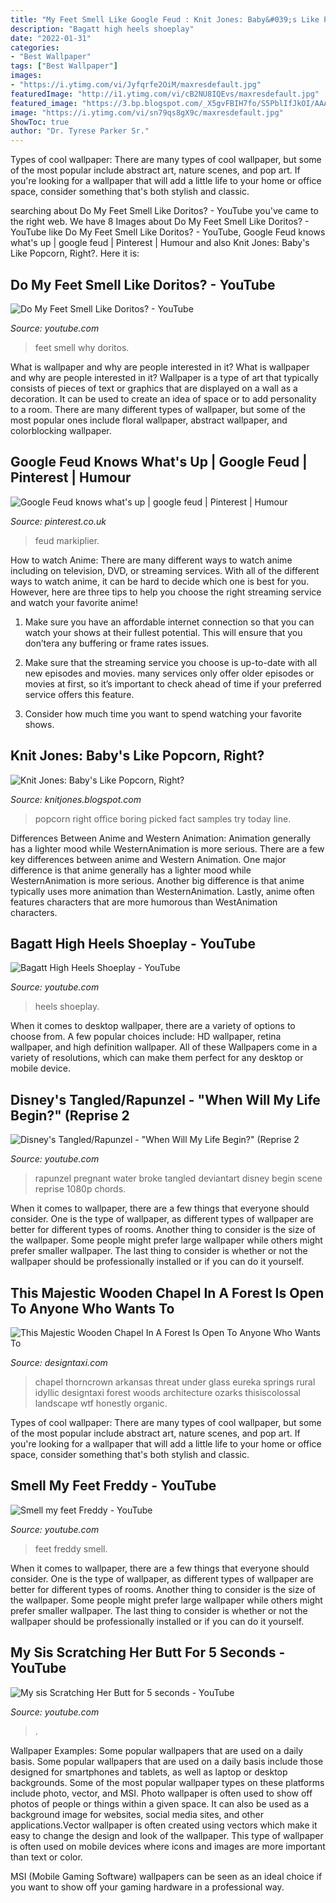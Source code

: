 ```yaml
---
title: "My Feet Smell Like Google Feud : Knit Jones: Baby&#039;s Like Popcorn, Right?"
description: "Bagatt high heels shoeplay"
date: "2022-01-31"
categories:
- "Best Wallpaper"
tags: ["Best Wallpaper"]
images:
- "https://i.ytimg.com/vi/Jyfqrfe2OiM/maxresdefault.jpg"
featuredImage: "http://i1.ytimg.com/vi/cB2NU8IQEvs/maxresdefault.jpg"
featured_image: "https://3.bp.blogspot.com/_X5gvFBIH7fo/S5PblIfJkOI/AAAAAAAACoc/Ifjwu8vXvco/s320/IMG_2370.JPG"
image: "https://i.ytimg.com/vi/sn79qs8gX9c/maxresdefault.jpg"
ShowToc: true
author: "Dr. Tyrese Parker Sr."
---
```



Types of cool wallpaper:
There are many types of cool wallpaper, but some of the most popular include abstract art, nature scenes, and pop art. If you're looking for a wallpaper that will add a little life to your home or office space, consider something that's both stylish and classic.

	

		
searching about Do My Feet Smell Like Doritos? - YouTube you've came to the right web. We have 8 Images about Do My Feet Smell Like Doritos? - YouTube like Do My Feet Smell Like Doritos? - YouTube, Google Feud knows what&#039;s up | google feud | Pinterest | Humour and also Knit Jones: Baby&#039;s Like Popcorn, Right?. Here it is:
		
    
## Do My Feet Smell Like Doritos? - YouTube

<img loading=lazy src="http://i1.ytimg.com/vi/cB2NU8IQEvs/maxresdefault.jpg" onerror="this.onerror=null;this.src='https://tse4.mm.bing.net/th?id=OIP.JnOGqZQRGkgobhz6BuIGdgHaEK&amp;pid=15.1';" alt="Do My Feet Smell Like Doritos? - YouTube">

_Source: youtube.com_

>feet smell why doritos. 

	

What is wallpaper and why are people interested in it?
What is wallpaper and why are people interested in it?
Wallpaper is a type of art that typically consists of pieces of text or graphics that are displayed on a wall as a decoration. It can be used to create an idea of space or to add personality to a room. There are many different types of wallpaper, but some of the most popular ones include floral wallpaper, abstract wallpaper, and colorblocking wallpaper.

    
## Google Feud Knows What&#039;s Up | Google Feud | Pinterest | Humour

<img loading=lazy src="https://i.pinimg.com/236x/9a/da/14/9ada142cbcf955d66b852de96a6fe5de--website-markiplier.jpg" onerror="this.onerror=null;this.src='https://tse4.mm.bing.net/th?id=OIP.xS9O8_NDxDc4kM-Yp__Z3wAAAA&amp;pid=15.1';" alt="Google Feud knows what&#039;s up | google feud | Pinterest | Humour">

_Source: pinterest.co.uk_

>feud markiplier. 

	

How to watch Anime: There are many different ways to watch anime including on television, DVD, or streaming services.
With all of the different ways to watch anime, it can be hard to decide which one is best for you. However, here are three tips to help you choose the right streaming service and watch your favorite anime!
1. Make sure you have an affordable internet connection so that you can watch your shows at their fullest potential. This will ensure that you don’tera any buffering or frame rates issues.

2. Make sure that the streaming service you choose is up-to-date with all new episodes and movies. many services only offer older episodes or movies at first, so it’s important to check ahead of time if your preferred service offers this feature.

3. Consider how much time you want to spend watching your favorite shows.

    
## Knit Jones: Baby&#039;s Like Popcorn, Right?

<img loading=lazy src="https://3.bp.blogspot.com/_X5gvFBIH7fo/S5PblIfJkOI/AAAAAAAACoc/Ifjwu8vXvco/s320/IMG_2370.JPG" onerror="this.onerror=null;this.src='https://tse1.mm.bing.net/th?id=OIP.t-Q9XJknxORPW9T5tYXsFgAAAA&amp;pid=15.1';" alt="Knit Jones: Baby&#039;s Like Popcorn, Right?">

_Source: knitjones.blogspot.com_

>popcorn right office boring picked fact samples try today line. 

	

Differences Between Anime and Western Animation: Animation generally has a lighter mood while WesternAnimation is more serious.
There are a few key differences between anime and Western Animation. One major difference is that anime generally has a lighter mood while WesternAnimation is more serious. Another big difference is that anime typically uses more animation than WesternAnimation. Lastly, anime often features characters that are more humorous than WestAnimation characters.

    
## Bagatt High Heels Shoeplay - YouTube

<img loading=lazy src="http://i1.ytimg.com/vi/cQQJcpc4Hz0/maxresdefault.jpg" onerror="this.onerror=null;this.src='https://tse1.mm.bing.net/th?id=OIP.p1FIV9T9dnigVOUt0wRL7wHaEK&amp;pid=15.1';" alt="Bagatt High Heels Shoeplay - YouTube">

_Source: youtube.com_

>heels shoeplay. 

	

When it comes to desktop wallpaper, there are a variety of options to choose from. A few popular choices include: HD wallpaper, retina wallpaper, and high definition wallpaper. All of these Wallpapers come in a variety of resolutions, which can make them perfect for any desktop or mobile device. 

    
## Disney&#039;s Tangled/Rapunzel - &quot;When Will My Life Begin?&quot; (Reprise 2

<img loading=lazy src="http://i1.ytimg.com/vi/7Zh-0dRS-4U/maxresdefault.jpg" onerror="this.onerror=null;this.src='https://tse2.mm.bing.net/th?id=OIP.acNaupdkOzkIxdtB2_dUUgHaEK&amp;pid=15.1';" alt="Disney&#039;s Tangled/Rapunzel - &quot;When Will My Life Begin?&quot; (Reprise 2">

_Source: youtube.com_

>rapunzel pregnant water broke tangled deviantart disney begin scene reprise 1080p chords. 

	

When it comes to wallpaper, there are a few things that everyone should consider. One is the type of wallpaper, as different types of wallpaper are better for different types of rooms. Another thing to consider is the size of the wallpaper. Some people might prefer large wallpaper while others might prefer smaller wallpaper. The last thing to consider is whether or not the wallpaper should be professionally installed or if you can do it yourself.

    
## This Majestic Wooden Chapel In A Forest Is Open To Anyone Who Wants To

<img loading=lazy src="https://editorial.designtaxi.com/news-thorncrownchapel0810/8.jpg" onerror="this.onerror=null;this.src='https://tse1.mm.bing.net/th?id=OIP.AgTCkVjtihHm_zwrx3lLbgHaLJ&amp;pid=15.1';" alt="This Majestic Wooden Chapel In A Forest Is Open To Anyone Who Wants To">

_Source: designtaxi.com_

>chapel thorncrown arkansas threat under glass eureka springs rural idyllic designtaxi forest woods architecture ozarks thisiscolossal landscape wtf honestly organic. 

	

Types of cool wallpaper:
There are many types of cool wallpaper, but some of the most popular include abstract art, nature scenes, and pop art. If you're looking for a wallpaper that will add a little life to your home or office space, consider something that's both stylish and classic.

    
## Smell My Feet Freddy - YouTube

<img loading=lazy src="https://i.ytimg.com/vi/Jyfqrfe2OiM/maxresdefault.jpg" onerror="this.onerror=null;this.src='https://tse4.mm.bing.net/th?id=OIP.sdivLFosTa_UCWiSAHxtNgHaEK&amp;pid=15.1';" alt="Smell my feet Freddy - YouTube">

_Source: youtube.com_

>feet freddy smell. 

	

When it comes to wallpaper, there are a few things that everyone should consider. One is the type of wallpaper, as different types of wallpaper are better for different types of rooms. Another thing to consider is the size of the wallpaper. Some people might prefer large wallpaper while others might prefer smaller wallpaper. The last thing to consider is whether or not the wallpaper should be professionally installed or if you can do it yourself.

    
## My Sis Scratching Her Butt For 5 Seconds - YouTube

<img loading=lazy src="https://i.ytimg.com/vi/sn79qs8gX9c/maxresdefault.jpg" onerror="this.onerror=null;this.src='https://tse4.mm.bing.net/th?id=OIP.Fzd-RND5vBuxEvQPoCq3egHaEK&amp;pid=15.1';" alt="My sis Scratching Her Butt for 5 seconds - YouTube">

_Source: youtube.com_

>. 

	

Wallpaper Examples: Some popular wallpapers that are used on a daily basis.
Some popular wallpapers that are used on a daily basis include those designed for smartphones and tablets, as well as laptop or desktop backgrounds. Some of the most popular wallpaper types on these platforms include photo, vector, and MSI. 
Photo wallpaper is often used to show off photos of people or things within a given space. It can also be used as a background image for websites, social media sites, and other applications.Vector wallpaper is often created using vectors which make it easy to change the design and look of the wallpaper. This type of wallpaper is often used on mobile devices where icons and images are more important than text or color. 

MSI (Mobile Gaming Software) wallpapers can be seen as an ideal choice if you want to show off your gaming hardware in a professional way.

